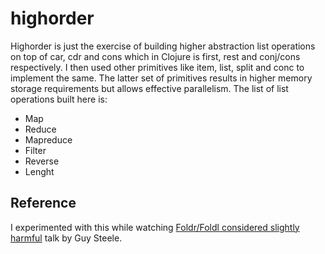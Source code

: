 # highorder

Highorder is just the exercise of building higher abstraction list operations on top of car, cdr and cons which in Clojure is first, rest and conj/cons respectively. I then used other primitives like item, list, split and conc to implement the same. The latter set of primitives results in higher memory storage requirements but allows effective parallelism. The list of list operations built here is:

* Map
* Reduce
* Mapreduce
* Filter
* Reverse
* Lenght

## Reference

I experimented with this while watching [Foldr/Foldl considered slightly harmful](vimeo.com/6624203) talk by Guy Steele.

